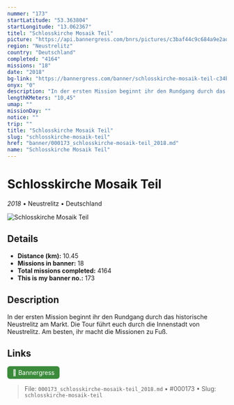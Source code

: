 ```yaml
---
nummer: "173"
startLatitude: "53.363804"
startLongitude: "13.062367"
titel: "Schlosskirche Mosaik Teil"
picture: "https://api.bannergress.com/bnrs/pictures/c3baf44c9c684a9e2adc92077d9b7157"
region: "Neustrelitz"
country: "Deutschland"
completed: "4164"
missions: "18"
date: "2018"
bg-link: "https://bannergress.com/banner/schlosskirche-mosaik-teil-c34b"
onyx: "0"
description: "In der ersten Mission beginnt ihr den Rundgang durch das historische Neustrelitz am Markt. Die Tour  führt euch durch die Innenstadt von Neustrelitz. Am besten, ihr macht die Missionen zu Fuß."
lengthKMeters: "10,45"
umap: ""
missionDay: ""
notice: ""
trip: ""
title: "Schlosskirche Mosaik Teil"
slug: "schlosskirche-mosaik-teil"
href: "banner/000173_schlosskirche-mosaik-teil_2018.md"
name: "Schlosskirche Mosaik Teil"
---
```

# Schlosskirche Mosaik Teil

*2018* • Neustrelitz • Deutschland

![Schlosskirche Mosaik Teil](https://api.bannergress.com/bnrs/pictures/c3baf44c9c684a9e2adc92077d9b7157)



## Details
- **Distance (km):** 10.45
- **Missions in banner:** 18
- **Total missions completed:** 4164
- **This is my banner no.:** 173



## Description
In der ersten Mission beginnt ihr den Rundgang durch das historische Neustrelitz am Markt. Die Tour  führt euch durch die Innenstadt von Neustrelitz. Am besten, ihr macht die Missionen zu Fuß.



## Links
<a href="https://bannergress.com/banner/schlosskirche-mosaik-teil-c34b" target="_blank" style="display:inline-block;margin-right:8px;padding:6px 12px;background:#3c8b3c;color:#fff;text-decoration:none;border-radius:6px;">🔗 Bannergress</a>



> File: `000173_schlosskirche-mosaik-teil_2018.md`
> • #000173
> • Slug: `schlosskirche-mosaik-teil`
